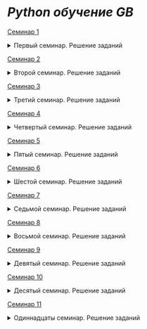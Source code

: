 # **_Python обучение GB_**

[Семинар 1](https://github.com/DaniyalAhunov/PythonLesson/tree/main/Seminar1)
<details><summary>Первый семинар. Решение заданий</summary> 

  1. Напишите программу, которая принимает на вход цифру, обозначающую день недели, и проверяет, является ли этот день выходным.
  Пример:
  - 6 -> да
  - 7 -> да
  - 1 -> нет
  
  2. Напишите программу для. проверки истинности утверждения ¬(X ⋁ Y ⋁ Z) = ¬X ⋀ ¬Y ⋀ ¬Z для всех значений предикат. Где Х,Y,Z = 0 и 1
  
  3. Напишите программу, которая принимает на вход координаты точки (X и Y), причём X ≠ 0 и Y ≠ 0 и выдаёт номер четверти плоскости, в которой находится эта точка (или на какой оси она находится).
  Пример:
  - x=34; y=-30 -> 4
  - x=2; y=4-> 1
  - x=-34; y=-30 -> 3
  
  4. Напишите программу, которая по заданному номеру четверти, показывает диапазон возможных координат точек в этой четверти (x и y)
  
  5. Напишите программу, которая принимает на вход координаты двух точек и находит расстояние между ними в 2D пространстве.
Пример:
  - A (3,6); B (2,1) -> 5,09
  - A (7,-5); B (1,-1) -> 7,21
</details>

[Семинар 2](https://github.com/DaniyalAhunov/PythonLesson/tree/main/Seminar2)  
<details><summary>Второй семинар. Решение заданий</summary>

1. Напишите программу, которая принимает на вход вещественное число и показывает сумму его цифр.
Пример:
  - 0,56 -> 11
  
2. Напишите программу, которая принимает на вход число N и выдает набор произведений чисел от 1 до N.
Пример:
  - пусть N = 4, тогда [ 1, 2, 6, 24 ] (1, 1*2, 1*2*3, 1*2*3*4)
  
3.  Задайте список из k чисел последовательности (1 + 1\k)^k и выведите на экран их сумму.

4. Задайте список из N элементов, заполненных числами из промежутка [-N, N].
Найдите произведение элементов на указанных пользователем через пробел позициях.

5. Реализуйте алгоритм перемешивания списка.
</details>

[Семинар 3](https://github.com/DaniyalAhunov/PythonLesson/tree/main/Seminar3)
<details><summary>Третий семинар. Решение заданий</summary>

1. Задайте список из нескольких чисел. Напишите программу, которая найдёт сумму элементов списка, стоящих на нечётной позиции.
Пример:
  - [2, 3, 5, 9, 3] -> на нечётных индексы элементы 3 и 9, ответ: 12

2. Напишите программу, которая найдёт произведение пар чисел списка. Парой считаем первый и последний элемент,
второй и предпоследний и т.д.
Пример:
  - [2, 3, 4, 5, 6] => [12, 15, 16];
  - [2, 3, 5, 6] => [12, 15]
  
  3. Задайте список из вещественных чисел. Напишите программу, которая найдёт разницу между максимальным и минимальным значением дробной части элементов.
Пример:
  - [1.1, 1.2, 3.1, 10.01] => 0.19

4. Напишите программу, которая будет преобразовывать десятичное число в двоичное (без встроенных функций).
Пример:
  - 45 -> 101101
  - 3 -> 11
  - 2 -> 10

5. Задайте число. Составьте список чисел Фибоначчи,
 в том числе для отрицательных индексов.
Пример:

  - для k = 8 список будет выглядеть так: 
   [-21 ,13, -8, 5, −3, 2, −1, 1, 0, 1, 1, 2, 3, 5, 8, 13, 21]
</details>

[Семинар 4](https://github.com/DaniyalAhunov/PythonLesson/tree/main/Seminar4)
<details><summary> Четвертый семинар. Решение заданий</summary>

1. Вычислить число c заданной точностью *d*
Пример:
  - при $d = 0.001, π = 3.141

2. Задайте натуральное число N. Напишите программу, 
которая составит список простых множителей числа N.
Пример:
  "20" -> [2, 2, 5]

3. Задайте последовательность чисел. Напишите программу, которая выведет список 
неповторяющихся элементов исходной последовательности.
Пример:
  [1, 1, 2, 3, 4, 5, 5] -> [2, 3, 4]

4. Задана натуральная степень k. Сформировать случайным образом список коэффициентов
(значения от 0 до 100) многочлена и записать в файл многочлен степени k.
Пример: 
  k=2 => 2*x² + 4*x + 5 = 0 или x² + 5 = 0 или 10*x² = 0

5. Даны два файла, в каждом из которых находится запись многочлена.
Задача - сформировать файл, содержащий сумму многочленов.
</details>

[Семинар 5](https://github.com/DaniyalAhunov/PythonLesson/tree/main/Seminar5)
<details><summary> Пятый семинар. Решение заданий</summary>

1. Напишите программу, удаляющую из текста все слова, содержащие ""абв"".

2. Создайте программу для игры с конфетами человек против человека.
  Условие задачи: 
  На столе лежит 2021 конфета. Играют два игрока делая ход друг после друга.
  Первый ход определяется жеребьёвкой. За один ход можно забрать не более чем 28 конфет. 
  Все конфеты оппонента достаются сделавшему последний ход. 
  Сколько конфет нужно взять первому игроку, чтобы забрать все конфеты у своего конкурента?
    a) Добавьте игру против бота
    b) Подумайте как наделить бота ""интеллектом""

3. Создайте программу для игры в ""Крестики-нолики"" с интерфейсом

4. Реализуйте RLE алгоритм: реализуйте модуль сжатия и восстановления данных.
Входные и выходные данные хранятся в отдельных текстовых файлах.
</details>

[Семинар 6](https://github.com/DaniyalAhunov/PythonLesson/tree/main/Seminar6)
<details><summary> Шестой семинар. Решение заданий</summary>

Задание на все файлы:

  Задача: предложить улучшения кода для уже решённых задач (3-5 задач):
  С помощью использования **лямбд, filter, map, zip, enumerate, list comprehension
</details>


[Семинар 7](https://github.com/DaniyalAhunov/PythonLesson/tree/main/Seminar7)
<details><summary> Седьмой семинар. Решение заданий</summary>

Задание в группах: 

  Создать телефонный справочник с возможностью импорта и экспорта данных в нескольких форматах.
</details>



[Семинар 8](https://github.com/DaniyalAhunov/PythonLesson/tree/main/Seminar8)
<details><summary> Восьмой семинар. Решение заданий</summary>

Улучшите справочник который разрабатывался в 7 семинаре:

  Добавил SQLite разобрался как проверить существует ли файл если нет то автоматически создает его с таблицей, разобрался как:

    1. Добавить в таблицу контакт

    2. Просмотреть всю таблицу или отдельно строку по поиску ID(можно и по любым другим параметрам не реализовано но знаю)   

    3. Изменить или удалить контакт
</details>

[Семинар 9](https://github.com/DaniyalAhunov/PythonLesson/tree/main/Seminar9)
<details><summary> Девятый семинар. Решение заданий</summary>

Обязательно сделать первое задание и минимум одно на выбор с 2-5.(Выполнил два задания)
1. Выполнил! Создайте программу для игры в ""Крестики-нолики"" при помощи виртуального окружения и PIP
  
2. Выполнил! Прогноз погоды (если найдете библиотеку)
    1. запустить [Приложение](/Users/danialahunov/Desktop/Учеба/ГикБреинс/Семинары/PythonGB/Piton/PythonGB/Seminar9/gesMeteo/bot.py) 
    2. В телеграмм зати в бота t.me/GeoLesson_bot и нажать /start
3. Не реализовал! Прикрутить бота к задачам с предыдущего семинара:
- Создать калькулятор для работы с рациональными и комплексными числами, организовать меню, добавив в неё систему логирования
- Создать телефонный справочник с возможностью импорта и экспорта данных в нескольких форматах.
4. Не реализовал! Загрузчик видео с YouTube (в видео и аудио версиях)
5. Не реализовал! Придумать бота для дискорд канала
</details>

[Семинар 10](https://github.com/DaniyalAhunov/PythonLesson/tree/main/Seminar10)
<details><summary> Десятый семинар. Решение заданий</summary>

Прикрутить бота к задачам с предыдущего семинара:
- (Не реализовал) Создать калькулятор для работы с рациональными и комплексными числами, организовать меню, добавив в неё систему логирования
- **Выполнил** Создать телефонный справочник с возможностью импорта и экспорта данных в нескольких форматах.
    Без импорта и экспорта, добавил все функции в телеграмм
    1. запустить [Приложение](https://github.com/DaniyalAhunov/PythonLesson/blob/main/Seminar10/my_bot/bot_comm.py)
    2. В телеграмм зати в бота t.me/Contact_Daniyal_bot и нажать /start

4. Не реализовал! Загрузчик видео с YouTube (в видео и аудио версиях)
5. Не реализовал! Придумать бота для дискорд канала
</details>

[Семинар 11](https://github.com/DaniyalAhunov/PythonLesson/tree/main/Seminar11)
<details><summary> Одиннадцаты семинар. Решение заданий</summary>

f(x) = -12*x**4*sin(cos(x))-18*x**3+5*x**2+10*x-30
Определить корни
Найти интервалы, на которых функция возрастает
Найти интервалы, на которых функция убывает
Построить график
Вычислить вершину
Определить промежутки, на котором f > 0
Определить промежутки, на котором f < 0
</details>